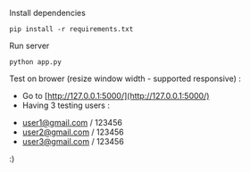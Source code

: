 Install dependencies

```
pip install -r requirements.txt
```

Run server

```
python app.py
```

Test on brower (resize window width - supported responsive) : 

- Go to [http://127.0.0.1:5000/](http://127.0.0.1:5000/)
- Having 3 testing users :
 + user1@gmail.com / 123456
 + user2@gmail.com / 123456
 + user3@gmail.com / 123456
	
:)